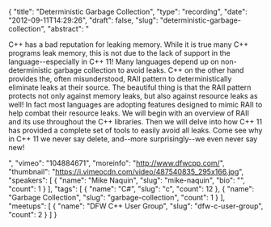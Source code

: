 {
  "title": "Deterministic Garbage Collection",
  "type": "recording",
  "date": "2012-09-11T14:29:26",
  "draft": false,
  "slug": "deterministic-garbage-collection",
  "abstract": "<p>C++ has a bad reputation for leaking memory. While it is true many C++ programs leak memory, this is not due to the lack of support in the language--especially in C++ 11! Many languages depend up on non-deterministic garbage collection to avoid leaks. C++ on the other hand provides the, often misunderstood, RAII pattern to deterministically eliminate leaks at their source. The beautiful thing is that the RAII pattern protects not only against memory leaks, but also against resource leaks as well! In fact most languages are adopting features designed to mimic RAII to help combat their resource leaks. We will begin with an overview of RAII and its use throughout the C++ libraries. Then we will delve into how C++ 11 has provided a complete set of tools to easily avoid all leaks. Come see why in C++ 11 we never say delete, and--more surprisingly--we even never say new!</p>",
  "vimeo": "104884671",
  "moreinfo": "http://www.dfwcpp.com/",
  "thumbnail": "https://i.vimeocdn.com/video/487540835_295x166.jpg",
  "speakers": [
    {
      "name": "Mike Naquin",
      "slug": "mike-naquin",
      "bio": "",
      "count": 1
    }
  ],
  "tags": [
    {
      "name": "C#",
      "slug": "c",
      "count": 12
    },
    {
      "name": "Garbage Collection",
      "slug": "garbage-collection",
      "count": 1
    }
  ],
  "meetups": [
    {
      "name": "DFW C++ User Group",
      "slug": "dfw-c-user-group",
      "count": 2
    }
  ]
}